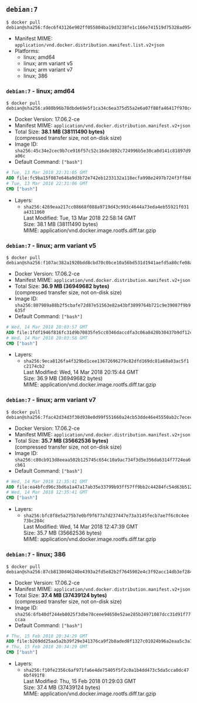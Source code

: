 ## `debian:7`

```console
$ docker pull debian@sha256:fdec6f43126e902ff055804ba19d3238fe1c166e741519d75328ad954186aef7
```

-	Manifest MIME: `application/vnd.docker.distribution.manifest.list.v2+json`
-	Platforms:
	-	linux; amd64
	-	linux; arm variant v5
	-	linux; arm variant v7
	-	linux; 386

### `debian:7` - linux; amd64

```console
$ docker pull debian@sha256:a980b96b78dbde69e5f1ca34c6ea375d55a2e6a07f88fa46417f970c429cf81b
```

-	Docker Version: 17.06.2-ce
-	Manifest MIME: `application/vnd.docker.distribution.manifest.v2+json`
-	Total Size: **38.1 MB (38111490 bytes)**  
	(compressed transfer size, not on-disk size)
-	Image ID: `sha256:45c34e2cec9b7ce916f57c52c16de3892c724996b5e30ca0d141c81897d9a06c`
-	Default Command: `["bash"]`

```dockerfile
# Tue, 13 Mar 2018 22:31:05 GMT
ADD file:fc9ba15f087e646a9d3b72e742eb1233132a118ecfa998e2497b724f3ff84061 in / 
# Tue, 13 Mar 2018 22:31:06 GMT
CMD ["bash"]
```

-	Layers:
	-	`sha256:4269eaa217cc08668f088a9719d43c993c4644a73eda4eb55921f031a4311060`  
		Last Modified: Tue, 13 Mar 2018 22:58:14 GMT  
		Size: 38.1 MB (38111490 bytes)  
		MIME: application/vnd.docker.image.rootfs.diff.tar.gzip

### `debian:7` - linux; arm variant v5

```console
$ docker pull debian@sha256:f107ac382a1920bdd8cbd70c0bce10a56bd531d1941aefd5a80cfe08aa2dbd27
```

-	Docker Version: 17.06.2-ce
-	Manifest MIME: `application/vnd.docker.distribution.manifest.v2+json`
-	Total Size: **36.9 MB (36949682 bytes)**  
	(compressed transfer size, not on-disk size)
-	Image ID: `sha256:807989a88b2f5cbafe72d87e51563e82a43bf3899764b721c9e39087f9b9635f`
-	Default Command: `["bash"]`

```dockerfile
# Wed, 14 Mar 2018 20:03:57 GMT
ADD file:1fdf1946f816fc31d9b70835fe5cc0346daccdfa3c06a8420b30437b9df12c84 in / 
# Wed, 14 Mar 2018 20:03:58 GMT
CMD ["bash"]
```

-	Layers:
	-	`sha256:9eca8126fa4f329bd1cee13672696279c82dfd169dc81a68a03ac5f1c2174cb2`  
		Last Modified: Wed, 14 Mar 2018 20:15:44 GMT  
		Size: 36.9 MB (36949682 bytes)  
		MIME: application/vnd.docker.image.rootfs.diff.tar.gzip

### `debian:7` - linux; arm variant v7

```console
$ docker pull debian@sha256:7fac42d34d3f30d938e0d99f551660a24cb53dde46e45550ab2c7ececfcf5ecd
```

-	Docker Version: 17.06.2-ce
-	Manifest MIME: `application/vnd.docker.distribution.manifest.v2+json`
-	Total Size: **35.7 MB (35662536 bytes)**  
	(compressed transfer size, not on-disk size)
-	Image ID: `sha256:c80cb913d8eeaa502b125745c654c10a9ac734f3d5e356da6314f7724ea6cb61`
-	Default Command: `["bash"]`

```dockerfile
# Wed, 14 Mar 2018 12:35:41 GMT
ADD file:ea4bfcd96c3bd6a1a47a17ab35e33799b93ff57ff9bb2c44284fc54d63b51234 in / 
# Wed, 14 Mar 2018 12:35:41 GMT
CMD ["bash"]
```

-	Layers:
	-	`sha256:bfc8f8e5a275b7e0bf9f677a7d237447e73a3145fecb7ae7f6c0c4ee73bc284c`  
		Last Modified: Wed, 14 Mar 2018 12:47:39 GMT  
		Size: 35.7 MB (35662536 bytes)  
		MIME: application/vnd.docker.image.rootfs.diff.tar.gzip

### `debian:7` - linux; 386

```console
$ docker pull debian@sha256:87cb8130d46240e4393a2fd5e82b2f7645902e4c3f92acc14db3ef284b79acd3
```

-	Docker Version: 17.06.2-ce
-	Manifest MIME: `application/vnd.docker.distribution.manifest.v2+json`
-	Total Size: **37.4 MB (37439124 bytes)**  
	(compressed transfer size, not on-disk size)
-	Image ID: `sha256:6fb40df244eb8025f3dbe78ceee94650e52ae285b24971087dcc31d91f77ccaa`
-	Default Command: `["bash"]`

```dockerfile
# Thu, 15 Feb 2018 20:34:29 GMT
ADD file:b269dd25aa5a2b39f29e341376ca9f2b8aded8f1327c01024b96a2eaa5c3a142 in / 
# Thu, 15 Feb 2018 20:34:29 GMT
CMD ["bash"]
```

-	Layers:
	-	`sha256:f10fe2356c6af971fa6e4de75405f5f2c0a1b4dd473c5da5cca0dc476bf491f8`  
		Last Modified: Thu, 15 Feb 2018 01:29:03 GMT  
		Size: 37.4 MB (37439124 bytes)  
		MIME: application/vnd.docker.image.rootfs.diff.tar.gzip
